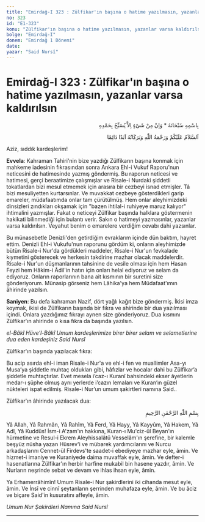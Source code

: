 ```yaml
---
title: "Emirdağ-I 323 : Zülfikar'ın başına o hatime yazılmasın, yazanlar varsa kaldırılsın"
no: 323
id: "E1-323"
konu: "Zülfikar'ın başına o hatime yazılmasın, yazanlar varsa kaldırılsın"
bolge: "Emirdağ-I"
donem: "Emirdağ 1 Dönemi"
date: 
yazar: "Said Nursî"
---
```


# Emirdağ-I 323 : Zülfikar'ın başına o hatime yazılmasın, yazanlar varsa kaldırılsın

<p class="arabic" dir="rtl" title="Meal: “Subhân Allah’ın adıyla” * “Hiçbir şey yoktur ki O'nu hamd ile tesbih etmesin” [İsrâ 17:44]">بِاسْمِهِ سُبْحَانَهُ * وَاِنْ مِنْ شَىْءٍ اِلاَّ يُسَبِّحُ بِحَمْدِهِ</p>

<p class="arabic" dir="rtl" title="Meal: “Allah’ın selâmı, rahmeti ve bereketleri, ebedî ve dâimî olarak üzerinize olsun.”">اَلسَّلاَمُ عَلَيْكُمْ وَرَحْمَةُ اللّٰهِ وَبَرَكَاتُهُ اَبَدًا دَائِمًا</p>

Aziz, sıddık kardeşlerim!

**Evvela**: Kahraman Tahiri'nin bize yazdığı Zülfikarın başına konmak için mahkeme iadesinin fıkrasından sonra Ankara Ehl-i Vukuf Raporu'nun neticesini de hatimesinde yazmış göndermiş. Bu raporun neticesi ve hatimesi, gerçi beraatimize çalışmışlar ve Risale-i Nurdaki şiddetli tokatlardan bizi mesul etmemek için arasıra bir cezbeyi isnad etmişler. Tâ bizi mesuliyetten kurtarsınlar. Ve muvakkat cezbeye gösterdikleri garip emareler, müdafaatımda onlar tam çürütülmüş. Hem onlar aleyhimizdeki dinsizleri zındıkları okşamak için "bazen ihtilal-i ruhiyeye maruz kalıyor" ihtimalini yazmışlar. Fakat o neticeyi Zülfikar başında halklara göstermenin hakikati bilinmediği için bulantı verir. Sakın o hatimeyi yazmasınlar, yazanlar varsa kaldırılsın. Veyahut benim o emarelere verdiğim cevabı dahi yazsınlar.

Bu münasebetle Denizli'den getirdiğim evraklarım içinde dün baktım, hayret ettim. Denizli Ehl-i Vukufu'nun raporunu gördüm ki, onların aleyhimizde bütün Risale-i Nur'da gördükleri maddeler, Risale-i Nur'un fevkalade kıymetini gösterecek ve herkesin takdirine mazhar olacak maddelerdir. Risale-i Nur'un düşmanlarının tahsinine de vesile olması için hem Hasan Feyzi hem Hâkim-i Âdil'in hatırı için onları helal ediyoruz ve selam da ediyoruz. Onların raporlarının bana ait kısmının bir suretini size gönderiyorum. Münasip görseniz hem Lâhika'ya hem Müdafaat'ımın âhirinde yazılsın.

**Saniyen**: Bu defa kahraman Nazif, dört yağlı kağıt bize göndermiş. İkisi imza koymak, ikisi de Zülfikarın başında bir fıkra ve ahirinde bir dua yazılması içindi. Onlara yazdığımız fıkrayı aynen size gönderiyoruz. Dua kısmını Zülfikar'ın ahirinde o kısa fıkra da başında yazılsın.

*el-Bâkî Hüve’l-Bâkî*
*Umum kardeşlerimize birer birer selam*
*ve selametlerine dua eden kardeşiniz*
*Said Nursî*

Zülfikar'ın başında yazılacak fıkra:

Bu acip asırda ehl-i iman Risale-i Nur'a ve ehl-i fen ve muallimler Asa-yı Musa’ya şiddetle muhtaç oldukları gibi, hâfızlar ve hocalar dahi bu Zülfikar’a şiddetle muhtaçtırlar. Evet mesela i’caz-ı Kuranî bahsindeki ekser âyetlerin medar-ı şüphe olmuş aynı yerlerde i’cazın lemaları ve Kuran’ın güzel nükteleri ispat edilmiş. Risale-i Nur’un umum şakirtleri namına Said..

Zülfikar'ın âhirinde yazılacak dua:

<p class="arabic" dir="rtl" title="">بِسْمِ اللّٰهِ الرَّحْمٰنِ الرَّحِيمِ</p>
Yâ Allah, Yâ Rahmân, Yâ Rahîm, Yâ Ferd, Yâ Hayy, Yâ Kayyûm, Yâ Hakem, Yâ Adl, Yâ Kuddüs! İsm-i A'zam'ın hakkına, Kuran-ı Mu'ciz-ül Beyan'ın hürmetine ve Resul-i Ekrem Aleyhissalâtü Vesselâm'ın şerefine, bir kalemle beşyüz nüsha yazan Hüsrev'i ve mübarek yardımcılarını ve Nurcu arkadaşlarını Cennet-ül Firdevs'te saadet-i ebediyeye mazhar eyle, âmin. Ve hizmet-i imaniye ve Kuraniyede daima muvaffak eyle, âmin. Ve defter-i hasenatlarına Zülfikar'ın herbir harfine mukabil bin hasene yazdır, âmin. Ve Nurların neşrinde sebat ve devam ve ihlas ihsan eyle, âmin.

Ya Erhamerrâhimîn! Umum Risale-i Nur şakirdlerini iki cihanda mesut eyle, âmin. Ve İnsî ve cinnî şeytanların şerrinden muhafaza eyle, âmin. Ve bu âciz ve biçare Said'in kusuratını affeyle, âmin.

*Umum Nur Şakirdleri Namına*
*Said Nursî*

***
